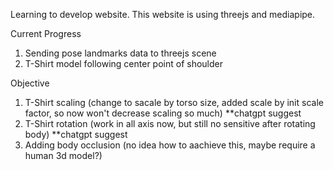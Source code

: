 Learning to develop website.
This website is using threejs and mediapipe.

Current Progress
1. Sending pose landmarks data to threejs scene
2. T-Shirt model following center point of shoulder

Objective
1. T-Shirt scaling (change to sacale by torso size, added scale by init scale factor, so now won't decrease scaling so much) **chatgpt suggest
2. T-Shirt rotation (work in all axis now, but still no sensitive after rotating body) **chatgpt suggest
3. Adding body occlusion (no idea how to aachieve this, maybe require a human 3d model?)
